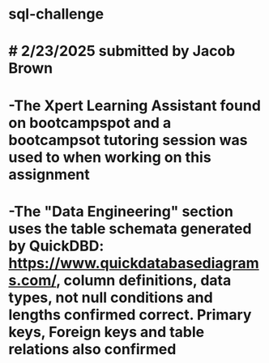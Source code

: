 # sql-challenge
# # 2/23/2025 submitted by Jacob Brown
# -The Xpert Learning Assistant found on bootcampspot and a bootcampsot tutoring session was used to when working on this assignment
# -The "Data Engineering" section uses the table schemata generated by QuickDBD: https://www.quickdatabasediagrams.com/, column definitions, data types, not null conditions and lengths confirmed correct.  Primary keys, Foreign keys and table relations also confirmed 